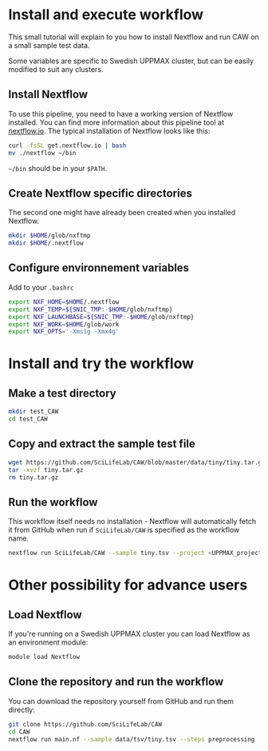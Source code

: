 # Install and execute workflow
This small tutorial will explain to you how to install Nextflow and run CAW on a small sample test data.

Some variables are specific to Swedish UPPMAX cluster, but can be easily modified to suit any clusters.

## Install Nextflow
To use this pipeline, you need to have a working version of Nextflow installed. You can find more information about this pipeline tool at [nextflow.io](http://www.nextflow.io/). The typical installation of Nextflow looks like this:
```bash
curl -fsSL get.nextflow.io | bash
mv ./nextflow ~/bin
```
`~/bin` should be in your `$PATH`.

## Create Nextflow specific directories
The second one might have already been created when you installed Nextflow.
```bash
mkdir $HOME/glob/nxftmp
mkdir $HOME/.nextflow
```

## Configure environnement variables
Add to your `.bashrc`
```bash
export NXF_HOME=$HOME/.nextflow
export NXF_TEMP=${SNIC_TMP:-$HOME/glob/nxftmp}
export NXF_LAUNCHBASE=${SNIC_TMP:-$HOME/glob/nxftmp}
export NXF_WORK=$HOME/glob/work
export NXF_OPTS='-Xms1g -Xmx4g'
```

# Install and try the workflow

## Make a test directory
```bash
mkdir test_CAW
cd test_CAW
```

## Copy and extract the sample test file
```bash
wget https://github.com/SciLifeLab/CAW/blob/master/data/tiny/tiny.tar.gz?raw=true -O tiny.tar.gz
tar -xvzf tiny.tar.gz
rm tiny.tar.gz
```

## Run the workflow
This workflow itself needs no installation - Nextflow will automatically fetch it from GitHub when run if `SciLifeLab/CAW` is specified as the workflow name.
```bash
nextflow run SciLifeLab/CAW --sample tiny.tsv --project <UPPMAX_project_ID>
```

# Other possibility for advance users

## Load Nextflow
If you're running on a Swedish UPPMAX cluster you can load Nextflow as an environment module:
```bash
module load Nextflow
```

## Clone the repository and run the workflow
You can download the repository yourself from GitHub and run them directly:
```bash
git clone https://github.com/SciLifeLab/CAW
cd CAW
nextflow run main.nf --sample data/tsv/tiny.tsv --steps preprocessing
```
